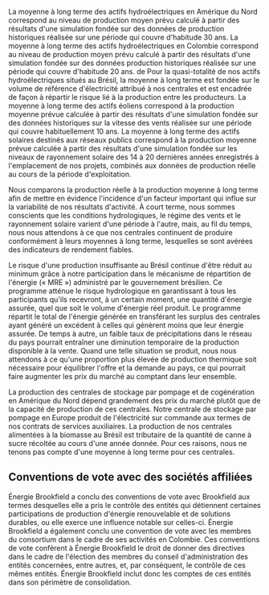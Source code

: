 La moyenne à long terme des actifs hydroélectriques en Amérique du Nord correspond au niveau de production moyen prévu calculé à partir des résultats d'une simulation fondée sur des données de production historiques réalisée sur une période qui couvre d'habitude 30 ans. La moyenne à long terme des actifs hydroélectriques en Colombie correspond au niveau de production moyen prévu calculé à partir des résultats d'une simulation fondée sur des données production historiques réalisée sur une période qui couvre d'habitude 20 ans. de Pour la quasi-totalité de nos actifs hydroélectriques situés au Brésil, la moyenne à long terme est fondée sur le volume de référence d'électricité attribué à nos centrales et est encadrée de façon à répartir le risque lié à la production entre les producteurs. La moyenne à long terme des actifs éoliens correspond à la production moyenne prévue calculée à partir des résultats d'une simulation fondée sur des données historiques sur la vitesse des vents réalisée sur une période qui couvre habituellement 10 ans. La moyenne à long terme des actifs solaires destinés aux réseaux publics correspond à la production moyenne prévue calculée à partir des résultats d'une simulation fondée sur les niveaux de rayonnement solaire des 14 à 20 dernières années enregistrés à l'emplacement de nos projets, combinés aux données de production réelle au cours de la période d'exploitation.

Nous comparons la production réelle à la production moyenne à long terme afin de mettre en évidence l'incidence d'un facteur important qui influe sur la variabilité de nos résultats d'activité. À court terme, nous sommes conscients que les conditions hydrologiques, le régime des vents et le rayonnement solaire varient d'une période à l'autre, mais, au fil du temps, nous nous attendons à ce que nos centrales continuent de produire conformément à leurs moyennes à long terme, lesquelles se sont avérées des indicateurs de rendement fiables.

Le risque d'une production insuffisante au Brésil continue d'être réduit au minimum grâce à notre participation dans le mécanisme de répartition de l'énergie (« MRE ») administré par le gouvernement brésilien. Ce programme atténue le risque hydrologique en garantissant à tous les participants qu'ils recevront, à un certain moment, une quantité d'énergie assurée, quel que soit le volume d'énergie réel produit. Le programme répartit le total de l'énergie générée en transférant les surplus des centrales ayant généré un excédent à celles qui génèrent moins que leur énergie assurée. De temps à autre, un faible taux de précipitations dans le réseau du pays pourrait entraîner une diminution temporaire de la production disponible à la vente. Quand une telle situation se produit, nous nous attendons à ce qu'une proportion plus élevée de production thermique soit nécessaire pour équilibrer l'offre et la demande au pays, ce qui pourrait faire augmenter les prix du marché au comptant dans leur ensemble.

La production des centrales de stockage par pompage et de cogénération en Amérique du Nord dépend grandement des prix du marché plutôt que de la capacité de production de ces centrales. Notre centrale de stockage par pompage en Europe produit de l'électricité sur commande aux termes de nos contrats de services auxiliaires. La production de nos centrales alimentées à la biomasse au Brésil est tributaire de la quantité de canne à sucre récoltée au cours d'une année donnée. Pour ces raisons, nous ne tenons pas compte d'une moyenne à long terme pour ces centrales.

## Conventions de vote avec des sociétés affiliées

Énergie Brookfield a conclu des conventions de vote avec Brookfield aux termes desquelles elle a pris le contrôle des entités qui détiennent certaines participations de production d'énergie renouvelable et de solutions durables, ou elle exerce une influence notable sur celles-ci. Énergie Brookfield a également conclu une convention de vote avec les membres du consortium dans le cadre de ses activités en Colombie. Ces conventions de vote confèrent à Énergie Brookfield le droit de donner des directives dans le cadre de l'élection des membres du conseil d'administration des entités concernées, entre autres, et, par conséquent, le contrôle de ces mêmes entités. Énergie Brookfield inclut donc les comptes de ces entités dans son périmètre de consolidation.